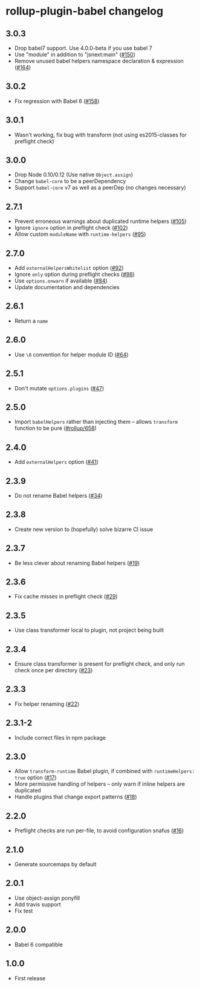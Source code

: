 # rollup-plugin-babel changelog

## 3.0.3

* Drop babel7 support. Use 4.0.0-beta if you use babel 7
* Use "module" in addition to "jsnext:main" ([#150](https://github.com/rollup/rollup-plugin-babel/issues/150))
* Remove unused babel helpers namespace declaration & expression ([#164](https://github.com/rollup/rollup-plugin-babel/issues/164))

## 3.0.2

* Fix regression with Babel 6 ([#158](https://github.com/rollup/rollup-plugin-babel/issues/158))

## 3.0.1

* Wasn't working, fix bug with transform (not using es2015-classes for preflight check)

## 3.0.0

* Drop Node 0.10/0.12 (Use native `Object.assign`)
* Change `babel-core` to be a peerDependency
* Support `babel-core` v7 as well as a peerDep (no changes necessary)

## 2.7.1

* Prevent erroneous warnings about duplicated runtime helpers ([#105](https://github.com/rollup/rollup-plugin-babel/issues/105))
* Ignore `ignore` option in preflight check ([#102](https://github.com/rollup/rollup-plugin-babel/issues/102))
* Allow custom `moduleName` with `runtime-helpers` ([#95](https://github.com/rollup/rollup-plugin-babel/issues/95))

## 2.7.0

* Add `externalHelpersWhitelist` option ([#92](https://github.com/rollup/rollup-plugin-babel/pull/92))
* Ignore `only` option during preflight checks ([#98](https://github.com/rollup/rollup-plugin-babel/issues/98))
* Use `options.onwarn` if available ([#84](https://github.com/rollup/rollup-plugin-babel/issues/84))
* Update documentation and dependencies

## 2.6.1

* Return a `name`

## 2.6.0

* Use `\0` convention for helper module ID ([#64](https://github.com/rollup/rollup-plugin-babel/issues/64))

## 2.5.1

* Don't mutate `options.plugins` ([#47](https://github.com/rollup/rollup-plugin-babel/issues/47))

## 2.5.0

* Import `babelHelpers` rather than injecting them – allows `transform` function to be pure ([#rollup/658](https://github.com/rollup/rollup/pull/658#issuecomment-223876824))

## 2.4.0

* Add `externalHelpers` option ([#41](https://github.com/rollup/rollup-plugin-babel/pull/41))

## 2.3.9

* Do not rename Babel helpers ([#34](https://github.com/rollup/rollup-plugin-babel/pull/34))

## 2.3.8

* Create new version to (hopefully) solve bizarre CI issue

## 2.3.7

* Be less clever about renaming Babel helpers ([#19](https://github.com/rollup/rollup-plugin-babel/issues/19))

## 2.3.6

* Fix cache misses in preflight check ([#29](https://github.com/rollup/rollup-plugin-babel/pull/29))

## 2.3.5

* Use class transformer local to plugin, not project being built

## 2.3.4

* Ensure class transformer is present for preflight check, and only run check once per directory ([#23](https://github.com/rollup/rollup-plugin-babel/issues/23))

## 2.3.3

* Fix helper renaming ([#22](https://github.com/rollup/rollup-plugin-babel/issues/22))

## 2.3.1-2

* Include correct files in npm package

## 2.3.0

* Allow `transform-runtime` Babel plugin, if combined with `runtimeHelpers: true` option ([#17](https://github.com/rollup/rollup-plugin-babel/issues/17))
* More permissive handling of helpers – only warn if inline helpers are duplicated
* Handle plugins that change export patterns ([#18](https://github.com/rollup/rollup-plugin-babel/issues/18))

## 2.2.0

* Preflight checks are run per-file, to avoid configuration snafus ([#16](https://github.com/rollup/rollup-plugin-babel/issues/16))

## 2.1.0

* Generate sourcemaps by default

## 2.0.1

* Use object-assign ponyfill
* Add travis support
* Fix test

## 2.0.0

* Babel 6 compatible

## 1.0.0

* First release

